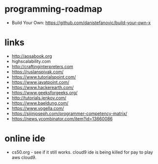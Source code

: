 # programming-roadmap
* Build Your Own: https://github.com/danistefanovic/build-your-own-x

# links
* http://aosabook.org
* highscalability.com
* http://craftinginterpreters.com
* https://ruslanspivak.com/
* https://www.tutorialspoint.com/
* https://www.javatpoint.com/
* https://www.hackerearth.com/
* https://www.geeksforgeeks.org/
* http://tutorials.jenkov.com/
* https://www.baeldung.com/
* https://www.vogella.com/
* https://sijinjoseph.com/programmer-competency-matrix/
* https://news.ycombinator.com/item?id=13660086


# online ide
* cs50.org - see if it still works. cloud9 ide is being killed for pay to play aws cloud9.
